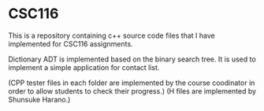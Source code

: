 # CSC116

This is a repository containing c++ source code files that I have implemented for CSC116 assignments.

Dictionary ADT is implemented based on the binary search tree. 
It is used to implement a simple application for contact list.

(CPP tester files in each folder are implemented by the course coodinator in order to allow students to check their progress.)
(H files are implemented by Shunsuke Harano.)
